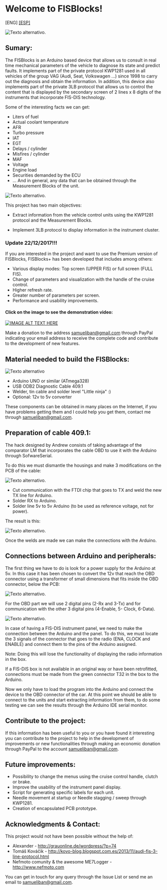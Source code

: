 # Welcome to FISBlocks!

[ENG]
[[ESP]](./ReadmeESP.md)

![Texto alternativo](media/main2.jpg "FIS-Blocks").


## Sumary:

The FISBlocks is an Arduino based device that allows us to consult in real time mechanical parameters of the vehicle to diagnose its state and predict faults. It implements part of the private protocol KWP1281 used in all vehicles of the group VAG (Audi, Seat, Volkswagen ...) since 1998 to carry out the diagnosis and obtain the information. In addition, this device also implements part of the private 3LB protocol that allows us to control the content that is displayed by the secondary screen of 2 lines x 8 digits of the instruments that incorporate FIS-DIS technology.

Some of the interesting facts we can get:
* Liters of fuel
* Actual coolant temperature
* AFR
* Turbo pressure
* IAT
* EGT
* Delays / cylinder
* Misfires / cylinder
* MAF
* Voltage
* Engine load
* Securities demanded by the ECU
* ... And in general, any data that can be obtained through the Measurement Blocks of the unit.

![Texto alternativo](media/fis2.gif "FIS-Blocks").

This project has two main objectives:

* Extract information from the vehicle control units using the KWP1281 protocol and the Measurement Blocks.

* Implement 3LB protocol to display information in the instrument cluster.

### Update 22/12/2017!!!

If you are interested in the project and want to use the Premium version of FISBlocks, FISBlocks+ has been developed that includes among others:

* Various display modes: Top screen (UPPER FIS) or full screen (FULL FIS).
* Change of parameters and visualization with the handle of the cruise control.
* Higher refresh rate.
* Greater number of parameters per screen.
* Performance and usability improvements.

#### Click on the image to see the demonstration video:

[![IMAGE ALT TEXT HERE](/media/fisblocksplus.jpg)](https://www.youtube.com/watch?v=hIhcAbNPSvY)

Make a donation to the address samueliban@gmail.com through PayPal indicating your email address to receive the complete code and contribute to the development of new features.


## Material needed to build the FISBlocks:

![Texto alternativo](media/components.jpg "Components")

* Arduino UNO or similar (ATmega328)
* USB ODB2 Diagnostic Cable 409.1
* Welder, tin cable and solder level "Little ninja" :)
* Optional: 12v to 5v converter

These components can be obtained in many places on the Internet, if you have problems getting them and I could help you get them, contact me through samueliban@gmail.com.


## Preparation of cable 409.1:

The hack designed by Andrew consists of taking advantage of the comparator LM that incorporates the cable OBD to use it with the Arduino through SofwareSerial.

To do this we must dismantle the housings and make 3 modifications on the PCB of the cable:

![Texto alternativo](media/hackobd.jpg "Hack").

* Cut communication with the FTDI chip that goes to TX and weld the new TX line for Arduino.
* Solder RX to Arduino.
* Solder line 5v to 5v Arduino (to be used as reference voltage, not for power).

The result is this:

![Texto alternativo](media/obd2.jpg "OBD").

Once the welds are made we can make the connections with the Arduino.


## Connections between Arduino and peripherals:

The first thing we have to do is look for a power supply for the Arduino at 5v. In this case it has been chosen to convert the 12v that reach the OBD connector using a transformer of small dimensions that fits inside the OBD connector, below the PCB:

![Texto alternativo](media/obdsupply.jpg "OBD & supply").

For the OBD part we will use 2 digital pins (2-Rx and 3-Tx) and for communication with the other 3 digital pins (4-Enable, 5- Clock, 6-Data).

![Texto alternativo](media/obdArdu.jpg "OBD, supply & Arduino").

In case of having a FIS-DIS instrument panel, we need to make the connection between the Arduino and the panel. To do this, we must locate the 3 signals of the connector that goes to the radio (ENA, CLOCK and ENABLE) and connect them to the pins of the Arduino assigned.

Note: Doing this will lose the functionality of displaying the radio information in the box.

If a FIS-DIS box is not available in an original way or have been retrofitted, connections must be made from the green connector T32 in the box to the Arduino.

Now we only have to load the program into the Arduino and connect the device to the OBD connector of the car. At this point we should be able to connect to the units and start extracting information from them, to do some testing we can see the results through the Arduino IDE serial monitor.


## Contribute to the project:

If this information has been useful to you or you have found it interesting you can contribute to the project to help in the development of improvements or new functionalities through making an economic donation through PayPal to the account samueliban@gmail.com.


## Future improvements:

* Possibility to change the menus using the cruise control handle, clutch or brake.
* Improve the usability of the instrument panel display.
* Script for generating specific labels for each unit.
* Needle movement at startup or Needle stagging / sweep through KWP1281.
* Creation of encapsulated PCB prototype.


## Acknowledgments & Contact:

This project would not have been possible without the help of:

* Alexander - http://grauonline.de/wordpress/?p=74
* Tomáš Kováčik - http://kovo-blog.blogspot.com.es/2013/11/audi-fis-3-line-protocol.html
* Nefmoto comunity & the awesome ME7Logger - http://www.nefmoto.com

You can get in touch for any query through the Issue List or send me an email to samueliban@gmail.com.
